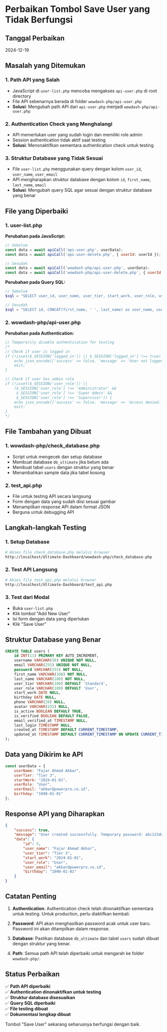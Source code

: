 # Perbaikan Tombol Save User yang Tidak Berfungsi

## Tanggal Perbaikan
2024-12-19

## Masalah yang Ditemukan

### 1. **Path API yang Salah**
- JavaScript di `user-list.php` mencoba mengakses `api-user.php` di root directory
- File API sebenarnya berada di folder `wowdash-php/api-user.php`
- **Solusi**: Mengubah path API dari `api-user.php` menjadi `wowdash-php/api-user.php`

### 2. **Authentication Check yang Menghalangi**
- API memerlukan user yang sudah login dan memiliki role admin
- Session authentication tidak aktif saat testing
- **Solusi**: Menonaktifkan sementara authentication check untuk testing

### 3. **Struktur Database yang Tidak Sesuai**
- File `user-list.php` menggunakan query dengan kolom `user_id`, `user_name`, `user_email`
- API mengharapkan struktur database dengan kolom `id`, `first_name`, `last_name`, `email`
- **Solusi**: Mengubah query SQL agar sesuai dengan struktur database yang benar

## File yang Diperbaiki

### 1. user-list.php
**Perubahan pada JavaScript:**
```javascript
// Sebelum
const data = await apiCall('api-user.php', userData);
const data = await apiCall('api-user-delete.php', { userId: userId });

// Sesudah
const data = await apiCall('wowdash-php/api-user.php', userData);
const data = await apiCall('wowdash-php/api-user-delete.php', { userId: userId });
```

**Perubahan pada Query SQL:**
```php
// Sebelum
$sql = "SELECT user_id, user_name, user_tier, start_work, user_role, user_email, birthday FROM users";

// Sesudah
$sql = "SELECT id, CONCAT(first_name, ' ', last_name) as user_name, user_tier, start_work, user_role, email as user_email, birthday FROM users";
```

### 2. wowdash-php/api-user.php
**Perubahan pada Authentication:**
```php
// Temporarily disable authentication for testing
/*
// Check if user is logged in
if (!isset($_SESSION['logged_in']) || $_SESSION['logged_in'] !== true) {
    echo json_encode(['success' => false, 'message' => 'User not logged in']);
    exit;
}

// Check if user has admin role
if (!isset($_SESSION['user_role']) || 
    ($_SESSION['user_role'] !== 'Administrator' && 
     $_SESSION['user_role'] !== 'Super Admin' && 
     $_SESSION['user_role'] !== 'Supervisor')) {
    echo json_encode(['success' => false, 'message' => 'Access denied. Admin role required.']);
    exit;
}
*/
```

## File Tambahan yang Dibuat

### 1. wowdash-php/check_database.php
- Script untuk mengecek dan setup database
- Membuat database `db_ultimate` jika belum ada
- Membuat tabel `users` dengan struktur yang benar
- Menambahkan sample data jika tabel kosong

### 2. test_api.php
- File untuk testing API secara langsung
- Form dengan data yang sudah diisi sesuai gambar
- Menampilkan response API dalam format JSON
- Berguna untuk debugging API

## Langkah-langkah Testing

### 1. Setup Database
```bash
# Akses file check_database.php melalui browser
http://localhost/Ultimate-Dashboard/wowdash-php/check_database.php
```

### 2. Test API Langsung
```bash
# Akses file test_api.php melalui browser
http://localhost/Ultimate-Dashboard/test_api.php
```

### 3. Test dari Modal
- Buka `user-list.php`
- Klik tombol "Add New User"
- Isi form dengan data yang diperlukan
- Klik "Save User"

## Struktur Database yang Benar

```sql
CREATE TABLE users (
    id INT(11) PRIMARY KEY AUTO_INCREMENT,
    username VARCHAR(50) UNIQUE NOT NULL,
    email VARCHAR(255) UNIQUE NOT NULL,
    password VARCHAR(255) NOT NULL,
    first_name VARCHAR(100) NOT NULL,
    last_name VARCHAR(100) NOT NULL,
    user_tier VARCHAR(100) DEFAULT 'Standard',
    user_role VARCHAR(100) DEFAULT 'User',
    start_work DATE NULL,
    birthday DATE NULL,
    phone VARCHAR(20) NULL,
    avatar VARCHAR(255) NULL,
    is_active BOOLEAN DEFAULT TRUE,
    is_verified BOOLEAN DEFAULT FALSE,
    email_verified_at TIMESTAMP NULL,
    last_login TIMESTAMP NULL,
    created_at TIMESTAMP DEFAULT CURRENT_TIMESTAMP,
    updated_at TIMESTAMP DEFAULT CURRENT_TIMESTAMP ON UPDATE CURRENT_TIMESTAMP
);
```

## Data yang Dikirim ke API

```javascript
const userData = {
    userName: "Fajar Ahmad Akbar",
    userTier: "Tier 3", 
    startWork: "2024-01-01",
    userRole: "User",
    userEmail: "akbar@powerpro.co.id",
    birthday: "1990-01-01"
};
```

## Response API yang Diharapkan

```json
{
    "success": true,
    "message": "User created successfully. Temporary password: abc123def",
    "data": {
        "id": 5,
        "user_name": "Fajar Ahmad Akbar",
        "user_tier": "Tier 3",
        "start_work": "2024-01-01",
        "user_role": "User",
        "user_email": "akbar@powerpro.co.id",
        "birthday": "1990-01-01"
    }
}
```

## Catatan Penting

1. **Authentication**: Authentication check telah dinonaktifkan sementara untuk testing. Untuk production, perlu diaktifkan kembali.

2. **Password**: API akan menghasilkan password acak untuk user baru. Password ini akan ditampilkan dalam response.

3. **Database**: Pastikan database `db_ultimate` dan tabel `users` sudah dibuat dengan struktur yang benar.

4. **Path**: Semua path API telah diperbaiki untuk mengarah ke folder `wowdash-php/`.

## Status Perbaikan

✅ **Path API diperbaiki**  
✅ **Authentication dinonaktifkan untuk testing**  
✅ **Struktur database disesuaikan**  
✅ **Query SQL diperbaiki**  
✅ **File testing dibuat**  
✅ **Dokumentasi lengkap dibuat**

Tombol "Save User" sekarang seharusnya berfungsi dengan baik. 